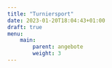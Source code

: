 ```yaml
---
title: "Turniersport"
date: 2023-01-20T18:04:43+01:00
draft: true
menu:
    main:
        parent: angebote
        weight: 3
---
```


